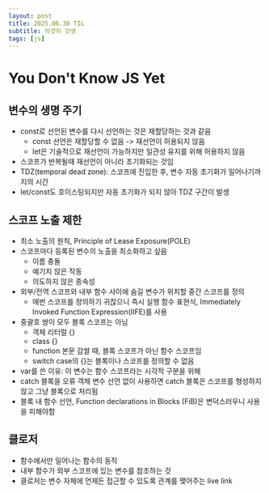 ```yaml
---
layout: post
title: 2025.06.30 TIL
subtitle: 이것이 갓생
tags: [js]
---
```


# You Don't Know JS Yet

## 변수의 생명 주기

- const로 선언된 변수를 다시 선언하는 것은 재할당하는 것과 같음
  - const 선언은 재할당할 수 없음 -> 재선언이 허용되지 않음
  - let은 기술적으로 재선언이 가능하지만 일관성 유지를 위해 허용하지 않음
- 스코프가 반복될때 재선언이 아니라 초기화되는 것임
- TDZ(temporal dead zone): 스코프에 진입한 후, 변수 자동 초기화가 일어나기까지의 시간
- let/const도 호이스팅되지만 자동 초기화가 되지 않아 TDZ 구간이 발생

## 스코프 노출 제한

- 최소 노출의 원칙, Principle of Lease Exposure(POLE)
- 스코프마다 등록된 변수의 노출을 최소화하고 싶음
  - 이름 충돌
  - 예기치 않은 작동
  - 의도하지 않은 종속성
- 외부/전역 스코프와 내부 함수 사이에 숨길 변수가 위치할 중간 스코프를 정의
  - 매번 스코프를 정의하기 귀찮으니 즉시 실행 함수 표현식, Immediately Invoked Function Expression(IIFE)를 사용
- 중괄호 쌍이 모두 블록 스코프는 아님
  - 객체 리터럴 {}
  - class {}
  - function 본문 감쌀 때, 블록 스코프가 아닌 함수 스코프임
  - switch case의 {}는 블록이나 스코프를 정의할 수 없음
- var를 쓴 이유: 이 변수는 함수 스코프라는 시각적 구분을 위해
- catch 블록을 오류 객체 변수 선언 없이 사용하면 catch 블록은 스코프를 형성하지 않고 그냥 블록으로 처리됨
- 블록 내 함수 선언, Function declarations in Blocks (FiB)은 변덕스러우니 사용을 피해야함

## 클로저

- 함수에서만 일어나는 함수의 동작
- 내부 함수가 외부 스코프에 있는 변수를 참조하는 것
- 클로저는 변수 자체에 언제든 접근할 수 있도록 관계를 맺어주는 live link